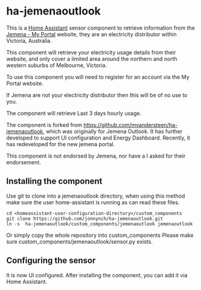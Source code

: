 ﻿# ha-jemenaoutlook
This is a [Home Assistant](https://home-assistant.io) sensor component to retrieve information from the [Jemena - My Portal](https://myportal.jemena.com.au/) website, they are an electricity distributor within Victoria, Australia.

This component will retrieve your electricity usage details from their website, and only cover a limited area around the northern and north western suburbs of Melbourne, Victoria.

To use this component you will need to register for an account via the My Portal website.

If Jemena are not your electricity distributor then this will be of no use to you.

The component will retrieve Last 3 days hourly usage. 

The component is forked from https://github.com/mvandersteen/ha-jemenaoutlook, which was originally for Jemena Outlook.
It has further developed to support UI configuration and Energy Dashboard.
Recently, it has redeveloped for the new jemena portal.

This component is not endorsed by Jemena, nor have a I asked for their endorsement.

## Installing the component

Use git to clone into a jemenaoutlook directory, when using this method make sure the user home-assistant is running as can read these files.
```
cd <homeassistant-user-configuration-directory>/custom_components
git clone https://github.com/jonnynch/ha-jemenaoutlook.git
ln -s  ha-jemenaoutlook/custom_components/jemenaoutlook jemenaoutlook
```

Or simply copy the whole repository into custom_components
Please make sure custom_components/jemenaoutlook/sensor.py exists.

## Configuring the sensor

It is now UI configured. After installing the component, you can add it via Home Assistant.
